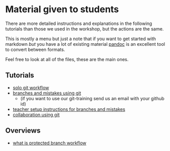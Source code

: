 # Material given to students

There are more detailed instructions and explanations in the following tutorials than those we used in the workshop, but the actions are the same.

This is mostly a menu but just a note that if you want to get started with markdown _but_ you have a lot of existing  material  [pandoc](https://pandoc.org/) is an excellent tool to convert between formats.

Feel free to look at all of the files, these are the main ones.

## Tutorials
- [solo git workflow](01_basics.md)
- [branches and mistakes using git](02_mistakes_branches.md)  
  - (if you want to use our git-training send us an email with your github id)
- [teacher setup instructions for branches and mistakes](02_03_setup.md)
- [collaboration using git](03_collaboration.md)

## Overviews
- [what is protected branch workflow](protected_branch_workflow.md)
